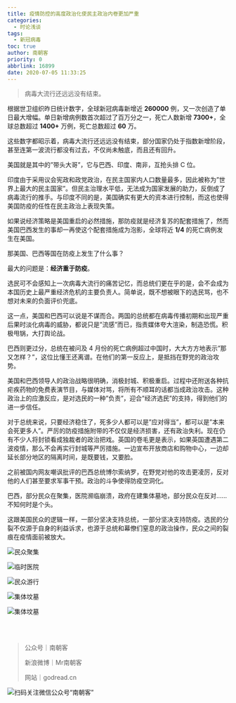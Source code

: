 ```yaml
---
title: 疫情防控的高度政治化使民主政治内卷更加严重
categories:
  - 时论浅谈
tags:
  - 新冠病毒
toc: true
author: 南朝客
priority: 0
abbrlink: 16899
date: 2020-07-05 11:33:25
---
```


> 病毒大流行还远远没有结束。

<!-- more -->

根据世卫组织昨日统计数字，全球新冠病毒新增近 **260000** 例，又一次创造了单日最大增幅。单日新增病例数首次超过了百万分之一，死亡人数新增 **7300+**，全球总数超过 **1400+** 万例，死亡总数超过 **60** 万。

这些数字都昭示着，病毒大流行还远远没有结束，部分国家仍处于指数新增阶段，甚至连第一波流行都没有过去，不仅尚未触底，而且还有回升。

美国就是其中的”带头大哥”，它与巴西、印度、南非，互抢头排 C 位。

印度由于采用议会宪政和政党政治，在民主国家内人口数量最多，因此被称为”世界上最大的民主国家”。但民主治理水平低，无法成为国家发展的助力，反倒成了病毒流行的推手。与印度不同的是，美国确实有更大的资本进行控制，而这也使得美国防疫的任性在民主政治上表现失策。

如果说经济策略是美国重启的必然措施，那防疫就是经济复苏的配套措施了，然而美国巴西发生的事却一再使这个配套措施成为泡影，全球将近 **1/4** 的死亡病例发生在美国。

那美国、巴西等国在防疫上发生了什么事？

最大的问题是：**经济重于防疫**。

选民可不会感知上一次病毒大流行的痛苦记忆，而总统们更在乎的是，会不会成为本国历史上最严重经济危机的主要负责人。简单说，既不想被眼下的选民骂，也不想对未来的负面评价兜底。

这一点，美国和巴西可以说是不谋而合。两国的总统都在病毒传播初期和出现严重后果时淡化病毒的威胁，都说只是”流感”而已，指责媒体夸大渲染，制造恐慌。积极甩锅，大打舆论战。

巴西则更过分，总统在被问及 4 月份的死亡病例超过中国时，大大方方地表示”那又怎样？”，这位比懂王还离谱。在他们的第一反应上，是抵挡在野党的政治攻势。

美国和巴西领导人的政治战略很明确，消极封城、积极重启。过程中还附送各种抗疟疾药物的免费表演节目，与媒体对骂，将所有不顺耳的话都当成政治攻击。这种政治上的应激反应，是对选民的一种”负责”，迎合”经济选民”的支持，得到他们的进一步信任。

对于总统来说，只要经济稳住了，死多少人都可以是”应对得当”，都可以是”本来会死更多人”。严厉的防疫措施附带的不仅仅是经济损害，还有政治失利。现在仍有不少人将封锁看成独裁者的政治把戏。英国的卷毛更是表示，如果英国遭遇第二波疫情，那么不会再实行封城等严厉措施。一边宣布开放商店和购物中心，一边却延长部分地区的隔离时间，是既要钱，又要脸。

之前被国内网友嘲讽批评的巴西总统博尔索纳罗，在野党对他的攻击更凌厉，反对他的人们甚至要求军事干预。政治的斗争使得防疫空洞化。

巴西，部分民众在聚集，医院濒临崩溃，政府在建集体墓地，部分民众在反对……不知何时是个头。

这跟美国民众的逻辑一样，一部分坚决支持总统，一部分坚决支持防疫。选民的分裂不仅源于自身的利益诉求，也源于总统和幕僚们窒息的政治操作，民众之间的裂痕在疫情面前被放大。

![民众聚集](http://write.godread.cn/yiqingfangkong/mingzhongjuji.jpg)

![临时医院](http://write.godread.cn/yiqingfangkong/linshiyiyuan.jpg)

![民众游行](http://write.godread.cn/yiqingfangkong/minzhongyouxing.jpg)

![集体坟墓](http://write.godread.cn/yiqingfangkong/jitifenmu.jpg)

![集体坟墓](http://write.godread.cn/yiqingfangkong/jitifenmu2.jpg)

<br>

<br>

> 公众号｜南朝客
>
> 新浪微博｜Mr南朝客
>
> 网站｜godread.cn



![扫码关注微信公众号“南朝客”](http://write.godread.cn/permanent/wxsearch-nck.jpg)